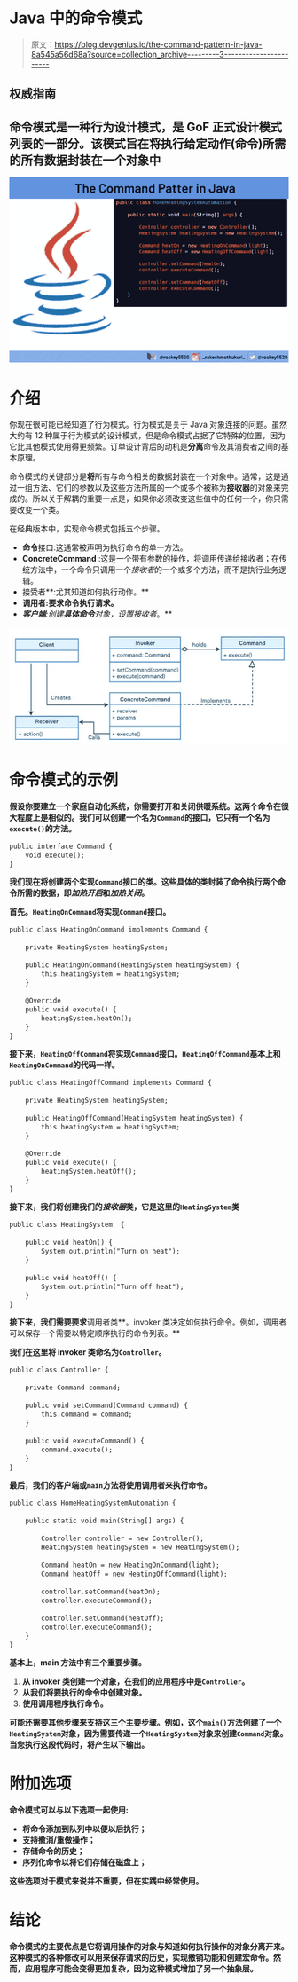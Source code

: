 # Java 中的命令模式

> 原文：<https://blog.devgenius.io/the-command-pattern-in-java-8a545a56d68a?source=collection_archive---------3----------------------->

## 权威指南

## 命令模式是一种行为设计模式，是 GoF 正式设计模式列表的一部分。该模式旨在将执行给定动作(命令)所需的所有数据封装在一个对象中

![](img/fc8b5fa8bddb32d2271fa05caeeb4b2a.png)

# 介绍

你现在很可能已经知道了行为模式。行为模式是关于 Java 对象连接的问题。虽然大约有 12 种属于行为模式的设计模式，但是命令模式占据了它特殊的位置，因为它比其他模式使用得更频繁。订单设计背后的动机是**分离**命令及其消费者之间的基本原理。

命令模式的关键部分是**将**所有与命令相关的数据封装在一个对象中。通常，这是通过一组方法、它们的参数以及这些方法所属的一个或多个被称为**接收器**的对象来完成的。所以关于解耦的重要一点是，如果你必须改变这些值中的任何一个，你只需要改变一个类。

在经典版本中，实现命令模式包括五个步骤。

*   **命令**接口:这通常被声明为执行命令的单一方法。
*   **ConcreteCommand** :这是一个带有参数的操作，将调用传递给接收者；在传统方法中，一个命令只调用一个*接收者*的一个或多个方法，而不是执行业务逻辑。
*   接受者**:尤其知道如何执行动作。**
*   ****调用者**:要求命令执行请求。**
*   ****客户端**:创建**具体命令**对象，设置*接收者*。**

**![](img/4f2cd73dcbbb2f4a6cd7b60792b37151.png)**

# **命令模式的示例**

**假设你要建立一个家庭自动化系统，你需要打开和关闭供暖系统。这两个命令在很大程度上是相似的。我们可以创建一个名为`Command`的接口，它只有一个名为`execute()`的方法。**

```
public interface Command {
    void execute();
}
```

**我们现在将创建两个实现`Command`接口的类。这些具体的类封装了命令执行两个命令所需的数据，即*加热开启*和*加热关闭*。**

**首先。`HeatingOnCommand`将实现`Command`接口。**

```
public class HeatingOnCommand implements Command {

    private HeatingSystem heatingSystem;

    public HeatingOnCommand(HeatingSystem heatingSystem) {
        this.heatingSystem = heatingSystem;
    }

    @Override
    public void execute() {
        heatingSystem.heatOn();
    }
}
```

**接下来，`HeatingOffCommand`将实现`Command`接口。`HeatingOffCommand`基本上和`HeatingOnCommand`的代码一样。**

```
public class HeatingOffCommand implements Command {

    private HeatingSystem heatingSystem;

    public HeatingOffCommand(HeatingSystem heatingSystem) {
        this.heatingSystem = heatingSystem;
    }

    @Override
    public void execute() {
        heatingSystem.heatOff();
    }
}
```

**接下来，我们将创建我们的*接收器*类，它是这里的`HeatingSystem`类**

```
public class HeatingSystem  {

    public void heatOn() {
        System.out.println("Turn on heat");
    }

    public void heatOff() {
        System.out.println("Turn off heat");
    }
}
```

**接下来，我们需要要求**调用者类**。invoker 类决定如何执行命令。例如，调用者可以保存一个需要以特定顺序执行的命令列表。**

**我们在这里将 invoker 类命名为`Controller`。**

```
public class Controller {

    private Command command;

    public void setCommand(Command command) {
        this.command = command;
    }

    public void executeCommand() {
        command.execute();
    }
}
```

**最后，我们的客户端或`main`方法将使用调用者来执行命令。**

```
public class HomeHeatingSystemAutomation {

    public static void main(String[] args) {

        Controller controller = new Controller();
        HeatingSystem heatingSystem = new HeatingSystem();

        Command heatOn = new HeatingOnCommand(light);
        Command heatOff = new HeatingOffCommand(light);

        controller.setCommand(heatOn);
        controller.executeCommand();

        controller.setCommand(heatOff);
        controller.executeCommand();
    }
}
```

**基本上，main 方法中有三个重要步骤。**

1.  **从 invoker 类创建一个对象，在我们的应用程序中是`Controller`。**
2.  **从我们将要执行的命令中创建对象。**
3.  **使用调用程序执行命令。**

**可能还需要其他步骤来支持这三个主要步骤。例如，这个`main()`方法创建了一个`HeatingSystem`对象，因为需要传递一个`HeatingSystem`对象来创建`Command`对象。当您执行这段代码时，将产生以下输出。**

# **附加选项**

**命令模式可以与以下选项一起使用:**

*   **将命令添加到队列中以便以后执行；**
*   **支持撤消/重做操作；**
*   **存储命令的历史；**
*   **序列化命令以将它们存储在磁盘上；**

**这些选项对于模式来说并不重要，但在实践中经常使用。**

# **结论**

**命令模式的主要优点是它将调用操作的对象与知道如何执行操作的对象分离开来。这种模式的各种修改可以用来保存请求的历史，实现撤销功能和创建宏命令。然而，应用程序可能会变得更加复杂，因为这种模式增加了另一个抽象层。**